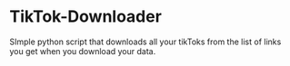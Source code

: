 # TikTok-Downloader
SImple python script that downloads all your tikToks from the list of links you get when you download your data.
